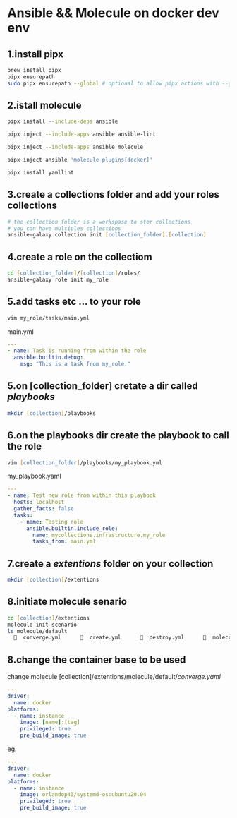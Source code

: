# Ansible && Molecule on docker dev env

## 1.install pipx

```zsh
brew install pipx
pipx ensurepath
sudo pipx ensurepath --global # optional to allow pipx actions with --global argument
```

## 2.istall molecule

```zsh
pipx install --include-deps ansible

pipx inject --include-apps ansible ansible-lint

pipx inject --include-apps ansible molecule

pipx inject ansible 'molecule-plugins[docker]'

pipx install yamllint
```

## 3.create a collections folder and add your roles collections

```zsh
# the collection folder is a workspase to stor collections
# you can have multiples collections  
ansible-galaxy collection init [collection_folder].[collection]
```

## 4.create a role on the collectiom

```zsh
cd [collection_folder]/[collection]/roles/  
ansible-galaxy role init my_role
```

## 5.add tasks etc ... to your role

```zsh
vim my_role/tasks/main.yml
```

main.yml

```yaml
---
- name: Task is running from within the role
  ansible.builtin.debug:
    msg: "This is a task from my_role."
```

## 5.on [collection_folder] cretate a dir called *playbooks*

```zsh
mkdir [collection]/playbooks
```

## 6.on the playbooks dir create the playbook to call the role

```zsh
vim [collection_folder]/playbooks/my_playbook.yml
```

my_playbook.yaml

```yaml
---
- name: Test new role from within this playbook
  hosts: localhost
  gather_facts: false
  tasks:
    - name: Testing role
      ansible.builtin.include_role:
        name: mycollections.infrastructure.my_role
        tasks_from: main.yml
```

## 7.create a *extentions* folder on your collection

```zsh
mkdir [collection]/extentions
```

## 8.initiate molecule senario

```zsh
cd [collection]/extentions
molecule init scenario
ls molecule/default 
    converge.yml        create.yml        destroy.yml        molecule.yml 
```

## 8.change the container base to be used

change molecule [collection]/extentions/molecule/default/*converge.yaml*

```yaml
---
driver:
  name: docker
platforms:
  - name: instance
    image: [name]:[tag]
    privileged: true
    pre_build_image: true
```

eg.

```yaml
---
driver:
  name: docker
platforms:
  - name: instance
    image: orlandop43/systemd-os:ubuntu20.04 
    privileged: true
    pre_build_image: true
```
